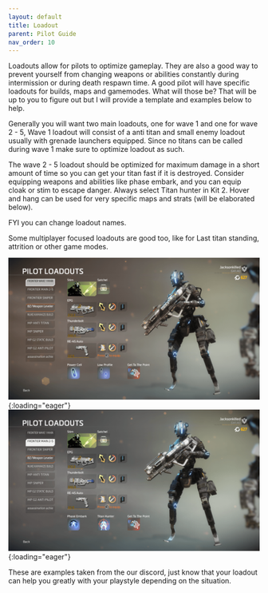 ```yaml
---
layout: default
title: Loadout
parent: Pilot Guide
nav_order: 10
---
```


Loadouts allow for pilots to optimize gameplay. They are also a good way to prevent yourself from changing weapons or abilities constantly during intermission or during death respawn time. A good pilot will have specific loadouts for builds, maps and gamemodes. What will those be? That will be up to you to figure out but I will provide a template and examples below to help. 

Generally you will want two main loadouts, one for wave 1 and one for wave 2 - 5, Wave 1 loadout will consist of a anti titan and small enemy loadout usually with grenade launchers equipped. Since no titans can be called during wave 1 make sure to optimize loadout as such. 

The wave 2 - 5 loadout should be optimized for maximum damage in a short amount of time so you can get your titan fast if it is destroyed. Consider equipping weapons and abilities like phase embark, and you can equip cloak or stim to escape danger. Always select Titan hunter in Kit 2. Hover and hang can be used for very specific maps and strats (will be elaborated below). 

FYI you can change loadout names.

Some multiplayer focused loadouts are good too, like for Last titan standing, attrition or other game modes.

![loadout1](/assets/img/pilotguide/loadout/loadout-1.png){:loading="eager"}
![loadout2](/assets/img/pilotguide/loadout/loadout-2.png){:loading="eager"}

These are examples taken from the our discord, just know that your loadout can help you greatly with your playstyle depending on the situation.